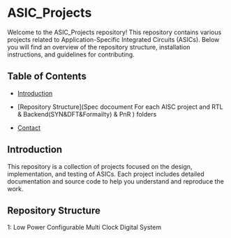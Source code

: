# ASIC_Projects

Welcome to the ASIC_Projects repository! This repository contains various projects related to Application-Specific Integrated Circuits (ASICs). Below you will find an overview of the repository structure, installation instructions, and guidelines for contributing.

## Table of Contents

- [Introduction](#introduction)
- [Repository Structure](Spec docoument For each AISC project and RTL & Backend(SYN&DFT&Formailty) & PnR ) folders 

- [Contact](#zioza2002@gmail.com)

## Introduction

This repository is a collection of projects focused on the design, implementation, and testing of ASICs. Each project includes detailed documentation and source code to help you understand and reproduce the work.

## Repository Structure
 1: Low Power Configurable Multi Clock Digital System


